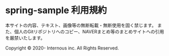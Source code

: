 # spring-sample 利用規約


本サイトの内容、テキスト、画像等の無断転載・無断使用を固く禁じます。
また、個人のGitリポジトリへのコピー、NAVERまとめ等のまとめサイトへの引用を厳禁いたします。


Copyright © 2020- Internous inc. All Rights Reserved.